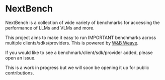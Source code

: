 # NextBench
NextBench is a collection of wide variety of benchmarks for accessing the performance of LLMs and VLMs and more.

This project aims to make it easy to run IMPORTANT benchmarks across multiple clients/sdks/providers. This is powered by [W&B Weave](https://weave-docs.wandb.ai).

If you would like to see a benchmark/client/sdk/provider added, please open an issue.

This is a work in progress but we will soon be opening it up for public contributions.

